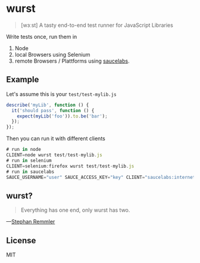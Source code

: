 # wurst

> [wɜːst] A tasty end-to-end test runner for JavaScript Libraries

Write tests once, run them in

1. Node
2. local Browsers using Selenium
3. remote Browsers / Plattforms using [saucelabs](https://saucelabs.com/).

## Example

Let's assume this is your `test/test-mylib.js`

```js
describe('myLib', function () {
  it('should pass', function () {
    expect(myLib('foo')).to.be('bar');
  });
});
```

Then you can run it with different clients

```js
# run in node
CLIENT=node wurst test/test-mylib.js
# run in selenium
CLIENT=selenium:firefox wurst test/test-mylib.js
# run in saucelabs
SAUCE_USERNAME="user" SAUCE_ACCESS_KEY="key" CLIENT="saucelabs:internet explorer:10:Windows 8" wurst test/test-mylib.js
```

## wurst?

> Everything has one end, only wurst has two.

—[Stephan Remmler](https://www.youtube.com/watch?v=a4JSE32fuOc)

## License

MIT
